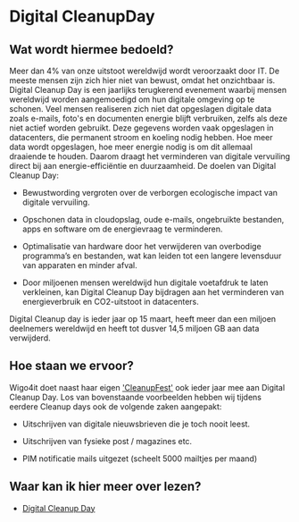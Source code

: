 # Digital CleanupDay

## Wat wordt hiermee bedoeld?
Meer dan 4% van onze uitstoot wereldwijd wordt veroorzaakt door IT. De meeste mensen zijn zich hier niet van bewust, omdat het onzichtbaar is. Digital Cleanup Day is een jaarlijks terugkerend evenement waarbij mensen wereldwijd worden aangemoedigd om hun digitale omgeving op te schonen. Veel mensen realiseren zich niet dat opgeslagen digitale data zoals e-mails, foto's en documenten energie blijft verbruiken, zelfs als deze niet actief worden gebruikt. Deze gegevens worden vaak opgeslagen in datacenters, die permanent stroom en koeling nodig hebben. Hoe meer data wordt opgeslagen, hoe meer energie nodig is om dit allemaal draaiende te houden. Daarom draagt het verminderen van digitale vervuiling direct bij aan energie-efficiëntie en duurzaamheid. De doelen van Digital Cleanup Day:

- Bewustwording vergroten over de verborgen ecologische impact van digitale vervuiling.

- Opschonen data in cloudopslag, oude e-mails, ongebruikte bestanden, apps en software om de energievraag te verminderen.

- Optimalisatie van hardware door het verwijderen van overbodige programma’s en bestanden, wat kan leiden tot een langere levensduur van apparaten en minder afval.

- Door miljoenen mensen wereldwijd hun digitale voetafdruk te laten verkleinen, kan Digital Cleanup Day bijdragen aan het verminderen van energieverbruik en CO2-uitstoot in datacenters.

Digital Cleanup day is ieder jaar op 15 maart, heeft meer dan een miljoen deelnemers wereldwijd en heeft tot dusver 14,5 miljoen GB aan data verwijderd.

## Hoe staan we ervoor?
Wigo4it doet naast haar eigen ['CleanupFest'](wiki.html?page=cleanupfest) ook ieder jaar mee aan Digital Cleanup Day. Los van bovenstaande voorbeelden hebben wij tijdens eerdere Cleanup days ook de volgende zaken aangepakt:

- Uitschrijven van digitale nieuwsbrieven die je toch nooit leest.

- Uitschrijven van fysieke post / magazines etc.

- PIM notificatie mails uitgezet (scheelt 5000 mailtjes per maand)

## Waar kan ik hier meer over lezen?
- <a href="https://www.digitalcleanupday.org/">Digital Cleanup Day</a>







